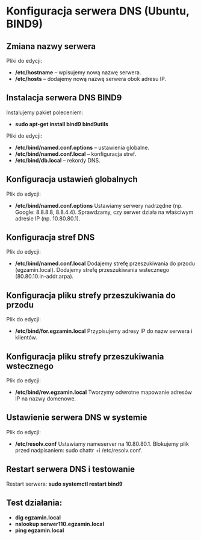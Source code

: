 # Konfiguracja serwera DNS (Ubuntu, BIND9)
## Zmiana nazwy serwera
Pliki do edycji:
- **/etc/hostname** – wpisujemy nową nazwę serwera.
- **/etc/hosts** – dodajemy nową nazwę serwera obok adresu IP.

## Instalacja serwera DNS BIND9
Instalujemy pakiet poleceniem:
- **sudo apt-get install bind9 bind9utils**

Pliki do edycji:
- **/etc/bind/named.conf.options** – ustawienia globalne.
- **/etc/bind/named.conf.local** – konfiguracja stref.
- **/etc/bind/db.local** – rekordy DNS.

## Konfiguracja ustawień globalnych
Plik do edycji: 
- **/etc/bind/named.conf.options**
Ustawiamy serwery nadrzędne (np. Google: 8.8.8.8, 8.8.4.4).
Sprawdzamy, czy serwer działa na właściwym adresie IP (np. 10.80.80.1).

## Konfiguracja stref DNS
Plik do edycji: 
- **/etc/bind/named.conf.local**
Dodajemy strefę przeszukiwania do przodu (egzamin.local).
Dodajemy strefę przeszukiwania wstecznego (80.80.10.in-addr.arpa).

## Konfiguracja pliku strefy przeszukiwania do przodu
Plik do edycji: 
- **/etc/bind/for.egzamin.local**
Przypisujemy adresy IP do nazw serwera i klientów.

## Konfiguracja pliku strefy przeszukiwania wstecznego
Plik do edycji: 
- **/etc/bind/rev.egzamin.local**
Tworzymy odwrotne mapowanie adresów IP na nazwy domenowe.

## Ustawienie serwera DNS w systemie
Plik do edycji: 
- **/etc/resolv.conf**
Ustawiamy nameserver na 10.80.80.1.
Blokujemy plik przed nadpisaniem: sudo chattr +i /etc/resolv.conf.

## Restart serwera DNS i testowanie
Restart serwera: 
**sudo systemctl restart bind9**

## Test działania:
- **dig egzamin.local**
- **nslookup serwer110.egzamin.local**
- **ping egzamin.local**
